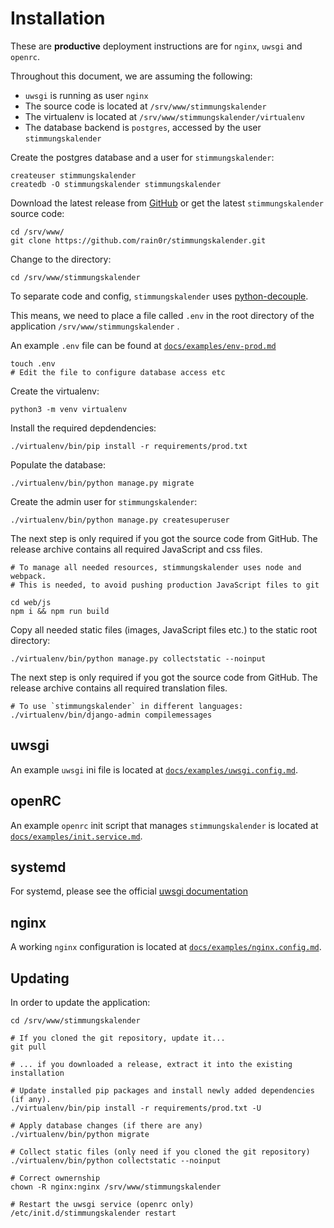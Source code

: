 # Installation

These are **productive** deployment instructions are for `nginx`, `uwsgi` and `openrc`.

Throughout this document, we are assuming the following:

* `uwsgi` is running as user `nginx`
* The source code is located at `/srv/www/stimmungskalender`
* The virtualenv is located at  `/srv/www/stimmungskalender/virtualenv`
* The database backend is `postgres`, accessed by the user `stimmungskalender`

Create the postgres database and a user for `stimmungskalender`:

```shell
createuser stimmungskalender
createdb -O stimmungskalender stimmungskalender
```

Download the latest release from [GitHub](https://github.com/rain0r/stimmungskalender/releases) or get the latest `stimmungskalender` source code:

```shell
cd /srv/www/
git clone https://github.com/rain0r/stimmungskalender.git
```

Change to the directory:

```shell
cd /srv/www/stimmungskalender
```

To separate code and config, `stimmungskalender` uses [python-decouple](https://github.com/henriquebastos/python-decouple).

This means, we need to place a file called `.env` in the root directory of the application `/srv/www/stimmungskalender` .

An example `.env` file can be found at [`docs/examples/env-prod.md`](examples/env-prod.md#env-file)

```shell
touch .env
# Edit the file to configure database access etc
```

Create the virtualenv:

```shell
python3 -m venv virtualenv
```

Install the required depdendencies:

```shell
./virtualenv/bin/pip install -r requirements/prod.txt
```

Populate the database:

```shell
./virtualenv/bin/python manage.py migrate
```

Create the admin user for `stimmungskalender`:

```shell
./virtualenv/bin/python manage.py createsuperuser
```

The next step is only required if you got the source code from GitHub. The release archive contains all required JavaScript and css files.

```shell
# To manage all needed resources, stimmungskalender uses node and webpack.
# This is needed, to avoid pushing production JavaScript files to git 

cd web/js
npm i && npm run build
```

Copy all needed static files (images, JavaScript files etc.) to the static root directory:

```shell
./virtualenv/bin/python manage.py collectstatic --noinput
```

The next step is only required if you got the source code from GitHub. The release archive contains all required translation files.

```shell
# To use `stimmungskalender` in different languages:
./virtualenv/bin/django-admin compilemessages
```

## uwsgi

An example `uwsgi` ini file is located at [`docs/examples/uwsgi.config.md`](examples/uwsgi.config.md).

## openRC

An example `openrc` init script that manages `stimmungskalender` is located at [`docs/examples/init.service.md`](examples/init.service.md).

## systemd

For systemd, please see the official [uwsgi documentation](https://uwsgi-docs.readthedocs.io/en/latest/Systemd.html)

## nginx

A working `nginx` configuration is located at [`docs/examples/nginx.config.md`](examples/nginx.config.md).

## Updating

In order to update the application:

```shell
cd /srv/www/stimmungskalender

# If you cloned the git repository, update it...
git pull

# ... if you downloaded a release, extract it into the existing installation

# Update installed pip packages and install newly added dependencies (if any).
./virtualenv/bin/pip install -r requirements/prod.txt -U

# Apply database changes (if there are any)
./virtualenv/bin/python migrate

# Collect static files (only need if you cloned the git repository)
./virtualenv/bin/python collectstatic --noinput
  
# Correct ownernship
chown -R nginx:nginx /srv/www/stimmungskalender

# Restart the uwsgi service (openrc only)
/etc/init.d/stimmungskalender restart
```
